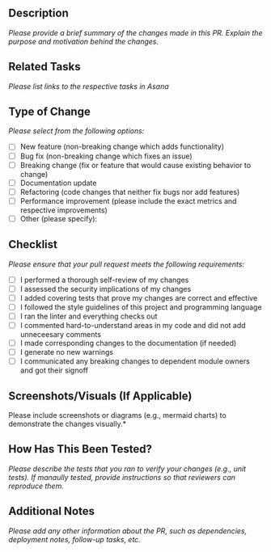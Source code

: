 ## Description
*Please provide a brief summary of the changes made in this PR. Explain the purpose and motivation behind the changes.*

## Related Tasks
*Please list links to the respective tasks in Asana*

## Type of Change
*Please select from the following options:*
- [ ] New feature (non-breaking change which adds functionality)
- [ ] Bug fix (non-breaking change which fixes an issue)
- [ ] Breaking change (fix or feature that would cause existing behavior to change)
- [ ] Documentation update
- [ ] Refactoring (code changes that neither fix bugs nor add features)
- [ ] Performance improvement (please include the exact metrics and respective improvements)
- [ ] Other (please specify):

## Checklist
*Please ensure that your pull request meets the following requirements:*

- [ ] I performed a thorough self-review of my changes
- [ ] I assessed the security implications of my changes
- [ ] I added covering tests that prove my changes are correct and effective
- [ ] I followed the style guidelines of this project and programming language
- [ ] I ran the linter and everything checks out
- [ ] I commented hard-to-understand areas in my code and did not add unneceesary comments
- [ ] I made corresponding changes to the documentation (if needed)
- [ ] I generate no new warnings
- [ ] I communicated any breaking changes to dependent module owners and got their signoff

## Screenshots/Visuals (If Applicable)
Please include screenshots or diagrams (e.g., mermaid charts) to demonstrate the changes visually.*

## How Has This Been Tested?
*Please describe the tests that you ran to verify your changes (e.g., unit tests). If manaully tested, provide instructions so that reviewers can reproduce them.*

## Additional Notes
*Please add any other information about the PR, such as dependencies, deployment notes, follow-up tasks, etc.*
